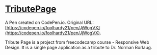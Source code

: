 # [TributePage](https://www.freecodecamp.org/learn/responsive-web-design/responsive-web-design-projects/build-a-tribute-page)

A Pen created on CodePen.io. Original URL: [https://codepen.io/foolhardy21/pen/JjWogVX](https://codepen.io/foolhardy21/pen/JjWogVX).

Tribute Page is  a project from freecodecamp course - Responsive Web Design. It is a single page application as a tribute to Dr. Norman Borlaug.
